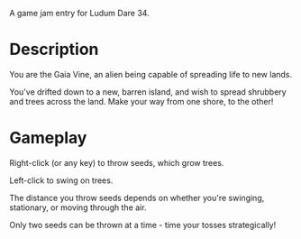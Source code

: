 A game jam entry for Ludum Dare 34.

# Description

You are the Gaia Vine, an alien being capable of spreading life to new lands.

You've drifted down to a new, barren island, and wish to spread shrubbery and trees across the land. Make your way from one shore, to the other!

# Gameplay

Right-click (or any key) to throw seeds, which grow trees.

Left-click to swing on trees.

The distance you throw seeds depends on whether you're swinging, stationary, or moving through the air.

Only two seeds can be thrown at a time - time your tosses strategically!
